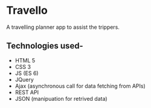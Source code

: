 # Travello
A travelling planner app to assist the trippers.

## Technologies used-

- HTML 5
- CSS 3
- JS (ES 6)
- JQuery
- Ajax (asynchronous call for data fetching from APIs)
- REST API
- JSON (manipuation for retrived data)

